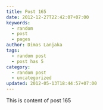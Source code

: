 ```yaml
---
title: Post 165
date: 2012-12-27T22:42:07+07:00
keywords:
  - random
  - post
  - pages
author: Dimas Lanjaka
tags:
  - random post
  - post has 5
category:
  - random post
  - uncategorized
updated: 2012-05-13T18:44:57+07:00
---
```

This is content of post 165